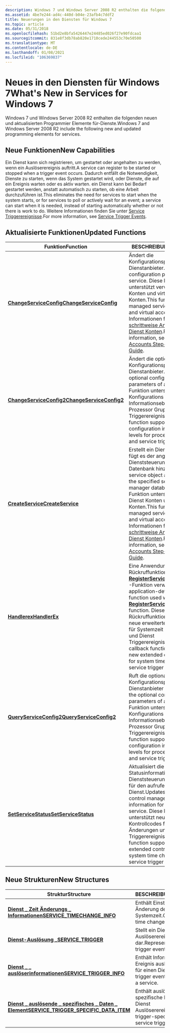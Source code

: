 ```yaml
---
description: Windows 7 und Windows Server 2008 R2 enthalten die folgenden neuen und aktualisierten Programmier Elemente für-Dienste.
ms.assetid: 4be7e244-ad4c-440d-b04e-23afb4c7ddf2
title: Neuerungen in den Diensten für Windows 7
ms.topic: article
ms.date: 05/31/2018
ms.openlocfilehash: 51bd2e8bfa5426447e24485ed026f27e90fdcaa1
ms.sourcegitcommit: 831e8f3db78ab820e1710cede244553c70e50500
ms.translationtype: MT
ms.contentlocale: de-DE
ms.lasthandoff: 01/08/2021
ms.locfileid: "106369837"
---
```

# <a name="whats-new-in-services-for-windows-7"></a><span data-ttu-id="2c120-103">Neues in den Diensten für Windows 7</span><span class="sxs-lookup"><span data-stu-id="2c120-103">What's New in Services for Windows 7</span></span>

<span data-ttu-id="2c120-104">Windows 7 und Windows Server 2008 R2 enthalten die folgenden neuen und aktualisierten Programmier Elemente für-Dienste.</span><span class="sxs-lookup"><span data-stu-id="2c120-104">Windows 7 and Windows Server 2008 R2 include the following new and updated programming elements for services.</span></span>

## <a name="new-capabilities"></a><span data-ttu-id="2c120-105">Neue Funktionen</span><span class="sxs-lookup"><span data-stu-id="2c120-105">New Capabilities</span></span>

<span data-ttu-id="2c120-106">Ein Dienst kann sich registrieren, um gestartet oder angehalten zu werden, wenn ein Auslöserereignis auftritt.</span><span class="sxs-lookup"><span data-stu-id="2c120-106">A service can register to be started or stopped when a trigger event occurs.</span></span> <span data-ttu-id="2c120-107">Dadurch entfällt die Notwendigkeit, Dienste zu starten, wenn das System gestartet wird, oder Dienste, die auf ein Ereignis warten oder es aktiv warten. ein Dienst kann bei Bedarf gestartet werden, anstatt automatisch zu starten, ob eine Arbeit durchzuführen ist.</span><span class="sxs-lookup"><span data-stu-id="2c120-107">This eliminates the need for services to start when the system starts, or for services to poll or actively wait for an event; a service can start when it is needed, instead of starting automatically whether or not there is work to do.</span></span> <span data-ttu-id="2c120-108">Weitere Informationen finden Sie unter [Service Triggerereignisse](service-trigger-events.md).</span><span class="sxs-lookup"><span data-stu-id="2c120-108">For more information, see [Service Trigger Events](service-trigger-events.md).</span></span>

## <a name="updated-functions"></a><span data-ttu-id="2c120-109">Aktualisierte Funktionen</span><span class="sxs-lookup"><span data-stu-id="2c120-109">Updated Functions</span></span>



| <span data-ttu-id="2c120-110">Funktion</span><span class="sxs-lookup"><span data-stu-id="2c120-110">Function</span></span>                                                        | <span data-ttu-id="2c120-111">BESCHREIBUNG</span><span class="sxs-lookup"><span data-stu-id="2c120-111">Description</span></span>                                                                                                                                                                                                                                                                                |
|-----------------------------------------------------------------|--------------------------------------------------------------------------------------------------------------------------------------------------------------------------------------------------------------------------------------------------------------------------------------------|
| [<span data-ttu-id="2c120-112">**ChangeServiceConfig**</span><span class="sxs-lookup"><span data-stu-id="2c120-112">**ChangeServiceConfig**</span></span>](/windows/desktop/api/Winsvc/nf-winsvc-changeserviceconfiga)<br/>   | <span data-ttu-id="2c120-113">Ändert die Konfigurationsparameter eines Dienstanbieter.</span><span class="sxs-lookup"><span data-stu-id="2c120-113">Changes the configuration parameters of a service.</span></span> <span data-ttu-id="2c120-114">Diese Funktion unterstützt verwaltete Dienst Konten und virtuelle Konten.</span><span class="sxs-lookup"><span data-stu-id="2c120-114">This function supports managed service accounts and virtual accounts.</span></span> <span data-ttu-id="2c120-115">Weitere Informationen finden Sie unter [schrittweise Anleitung für Dienst Konten](/previous-versions/windows/it-pro/windows-server-2008-R2-and-2008/dd548356(v=ws.10)).</span><span class="sxs-lookup"><span data-stu-id="2c120-115">For more information, see [Service Accounts Step-by-Step Guide](/previous-versions/windows/it-pro/windows-server-2008-R2-and-2008/dd548356(v=ws.10)).</span></span><br/>                                      |
| [<span data-ttu-id="2c120-116">**ChangeServiceConfig2**</span><span class="sxs-lookup"><span data-stu-id="2c120-116">**ChangeServiceConfig2**</span></span>](/windows/desktop/api/Winsvc/nf-winsvc-changeserviceconfig2a)<br/> | <span data-ttu-id="2c120-117">Ändert die optionalen Konfigurationsparameter eines Dienstanbieter.</span><span class="sxs-lookup"><span data-stu-id="2c120-117">Changes the optional configuration parameters of a service.</span></span> <span data-ttu-id="2c120-118">Diese Funktion unterstützt neue Konfigurations Informationsebenen für Prozessor Gruppen und Dienst Triggerereignisse.</span><span class="sxs-lookup"><span data-stu-id="2c120-118">This function supports new configuration information levels for processor groups and service trigger events.</span></span><br/>                                                                                                        |
| [<span data-ttu-id="2c120-119">**CreateService**</span><span class="sxs-lookup"><span data-stu-id="2c120-119">**CreateService**</span></span>](/windows/desktop/api/Winsvc/nf-winsvc-createservicea)<br/>               | <span data-ttu-id="2c120-120">Erstellt ein Dienst Objekt und fügt es der angegebenen Dienststeuerungs-Manager-Datenbank hinzu.</span><span class="sxs-lookup"><span data-stu-id="2c120-120">Creates a service object and adds it to the specified service control manager database.</span></span> <span data-ttu-id="2c120-121">Diese Funktion unterstützt verwaltete Dienst Konten und virtuelle Konten.</span><span class="sxs-lookup"><span data-stu-id="2c120-121">This function supports managed service accounts and virtual accounts.</span></span> <span data-ttu-id="2c120-122">Weitere Informationen finden Sie unter [schrittweise Anleitung für Dienst Konten](/previous-versions/windows/it-pro/windows-server-2008-R2-and-2008/dd548356(v=ws.10)).</span><span class="sxs-lookup"><span data-stu-id="2c120-122">For more information, see [Service Accounts Step-by-Step Guide](/previous-versions/windows/it-pro/windows-server-2008-R2-and-2008/dd548356(v=ws.10)).</span></span><br/> |
| [<span data-ttu-id="2c120-123">**Handlerex**</span><span class="sxs-lookup"><span data-stu-id="2c120-123">**HandlerEx**</span></span>](/windows/desktop/api/WinSvc/nc-winsvc-lphandler_function_ex)<br/>                       | <span data-ttu-id="2c120-124">Eine Anwendungs definierte Rückruffunktion, die mit der [**RegisterServiceCtrlHandlerEx**](/windows/desktop/api/Winsvc/nf-winsvc-registerservicectrlhandlerexa) -Funktion verwendet wird.</span><span class="sxs-lookup"><span data-stu-id="2c120-124">An application-defined callback function used with the [**RegisterServiceCtrlHandlerEx**](/windows/desktop/api/Winsvc/nf-winsvc-registerservicectrlhandlerexa) function.</span></span> <span data-ttu-id="2c120-125">Diese Rückruffunktion unterstützt neue erweiterte Kontrollcodes für Systemzeit Änderungen und Dienst Triggerereignisse.</span><span class="sxs-lookup"><span data-stu-id="2c120-125">This callback function supports new extended control codes for system time changes and service trigger events.</span></span><br/>                            |
| [<span data-ttu-id="2c120-126">**QueryServiceConfig2**</span><span class="sxs-lookup"><span data-stu-id="2c120-126">**QueryServiceConfig2**</span></span>](/windows/desktop/api/Winsvc/nf-winsvc-queryserviceconfig2a)<br/>   | <span data-ttu-id="2c120-127">Ruft die optionalen Konfigurationsparameter eines Dienstanbieter ab.</span><span class="sxs-lookup"><span data-stu-id="2c120-127">Retrieves the optional configuration parameters of a service.</span></span> <span data-ttu-id="2c120-128">Diese Funktion unterstützt neue Konfigurations Informationsebenen für Prozessor Gruppen und Dienst Triggerereignisse.</span><span class="sxs-lookup"><span data-stu-id="2c120-128">This function supports new configuration information levels for processor groups and service trigger events.</span></span><br/>                                                                                                      |
| [<span data-ttu-id="2c120-129">**SetServiceStatus**</span><span class="sxs-lookup"><span data-stu-id="2c120-129">**SetServiceStatus**</span></span>](/windows/desktop/api/Winsvc/nf-winsvc-setservicestatus)<br/>         | <span data-ttu-id="2c120-130">Aktualisiert die Statusinformationen des Dienststeuerungs-Managers für den aufrufenden Dienst.</span><span class="sxs-lookup"><span data-stu-id="2c120-130">Updates the service control manager's status information for the calling service.</span></span> <span data-ttu-id="2c120-131">Diese Funktion unterstützt neue erweiterte Kontrollcodes für Systemzeit Änderungen und Dienst Triggerereignisse.</span><span class="sxs-lookup"><span data-stu-id="2c120-131">This function supports new extended control codes for system time changes and service trigger events.</span></span><br/>                                                                                         |



 

## <a name="new-structures"></a><span data-ttu-id="2c120-132">Neue Strukturen</span><span class="sxs-lookup"><span data-stu-id="2c120-132">New Structures</span></span>



| <span data-ttu-id="2c120-133">Struktur</span><span class="sxs-lookup"><span data-stu-id="2c120-133">Structure</span></span>                                                                                       | <span data-ttu-id="2c120-134">BESCHREIBUNG</span><span class="sxs-lookup"><span data-stu-id="2c120-134">Description</span></span>                                                            |
|-------------------------------------------------------------------------------------------------|------------------------------------------------------------------------|
| [<span data-ttu-id="2c120-135">**Dienst \_ Zeit Änderungs \_ Informationen**</span><span class="sxs-lookup"><span data-stu-id="2c120-135">**SERVICE\_TIMECHANGE\_INFO**</span></span>](/windows/desktop/api/winsvc/ns-winsvc-service_timechange_info)<br/>                         | <span data-ttu-id="2c120-136">Enthält Einstellungen für die Änderung der Systemzeit.</span><span class="sxs-lookup"><span data-stu-id="2c120-136">Contains system time change settings.</span></span> <br/>                      |
| [<span data-ttu-id="2c120-137">**Dienst-Auslösung \_**</span><span class="sxs-lookup"><span data-stu-id="2c120-137">**SERVICE\_TRIGGER**</span></span>](/windows/desktop/api/winsvc/ns-winsvc-service_trigger)<br/>                                          | <span data-ttu-id="2c120-138">Stellt ein Dienst Auslöserereignis dar.</span><span class="sxs-lookup"><span data-stu-id="2c120-138">Represents a service trigger event.</span></span><br/>                         |
| [<span data-ttu-id="2c120-139">**Dienst \_ \_ auslöserinformationen**</span><span class="sxs-lookup"><span data-stu-id="2c120-139">**SERVICE\_TRIGGER\_INFO**</span></span>](/windows/desktop/api/winsvc/ns-winsvc-service_trigger_info)<br/>                               | <span data-ttu-id="2c120-140">Enthält Informationen zu Ereignis auslöserereignissen für einen Dienst.</span><span class="sxs-lookup"><span data-stu-id="2c120-140">Contains trigger event information for a service.</span></span><br/>           |
| [<span data-ttu-id="2c120-141">**Dienst \_ auslösende \_ spezifisches \_ Daten \_ Element**</span><span class="sxs-lookup"><span data-stu-id="2c120-141">**SERVICE\_TRIGGER\_SPECIFIC\_DATA\_ITEM**</span></span>](/windows/desktop/api/winsvc/ns-winsvc-service_trigger_specific_data_item)<br/> | <span data-ttu-id="2c120-142">Enthält auslösende spezifische Daten für ein Dienst Auslöserereignis.</span><span class="sxs-lookup"><span data-stu-id="2c120-142">Contains trigger-specific data for a service trigger event.</span></span><br/> |



 

 

